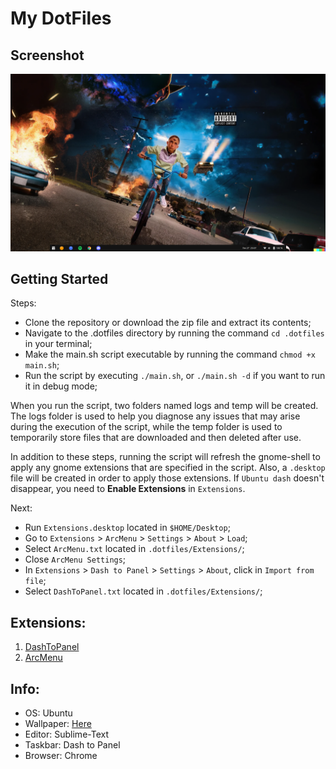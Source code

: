 # My DotFiles

## Screenshot
![Screenshot](https://github.com/Henrique-190/.dotfiles/blob/main/Personal/Desktop.png "Desktop")


## Getting Started
Steps:
- Clone the repository or download the zip file and extract its contents;
- Navigate to the .dotfiles directory by running the command `cd .dotfiles` in your terminal;
- Make the main.sh script executable by running the command `chmod +x main.sh`;
- Run the script by executing `./main.sh`, or `./main.sh -d` if you want to run it in debug mode;

When you run the script, two folders named logs and temp will be created. The logs folder is used to help you diagnose any issues that may arise during the execution of the script, while the temp folder is used to temporarily store files that are downloaded and then deleted after use.

In addition to these steps, running the script will refresh the gnome-shell to apply any gnome extensions that are specified in the script. Also, a `.desktop` file will be created in order to apply those extensions. If `Ubuntu dash` doesn't disappear, you need to **Enable Extensions** in `Extensions`.

Next:
- Run `Extensions.desktop` located in `$HOME/Desktop`;
- Go to `Extensions` > `ArcMenu` > `Settings` > `About` > `Load`;
- Select `ArcMenu.txt` located in `.dotfiles/Extensions/`;
- Close `ArcMenu Settings`;
- In `Extensions` > `Dash to Panel` > `Settings` > `About`, click in `Import from file`;
- Select `DashToPanel.txt` located in `.dotfiles/Extensions/`;

## Extensions:
1. [DashToPanel](https://extensions.gnome.org/extension/1160/dash-to-panel/)
2. [ArcMenu](https://extensions.gnome.org/extension/3628/arcmenu/)

## Info:
- OS: Ubuntu
- Wallpaper: [Here](https://github.com/Henrique-190/.dotfiles/blob/main/Personal/Pictures/YHLQMDLG.png)
- Editor: Sublime-Text
- Taskbar: Dash to Panel
- Browser: Chrome
